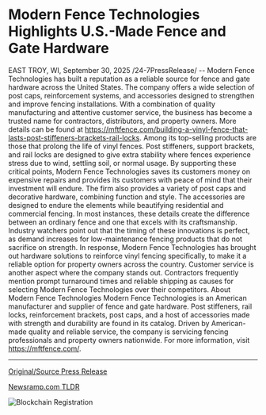 # Modern Fence Technologies Highlights U.S.-Made Fence and Gate Hardware

EAST TROY, WI, September 30, 2025 /24-7PressRelease/ -- Modern Fence Technologies has built a reputation as a reliable source for fence and gate hardware across the United States. The company offers a wide selection of post caps, reinforcement systems, and accessories designed to strengthen and improve fencing installations. With a combination of quality manufacturing and attentive customer service, the business has become a trusted name for contractors, distributors, and property owners.  More details can be found at https://mftfence.com/building-a-vinyl-fence-that-lasts-post-stiffeners-brackets-rail-locks.  Among its top-selling products are those that prolong the life of vinyl fences. Post stiffeners, support brackets, and rail locks are designed to give extra stability where fences experience stress due to wind, settling soil, or normal usage. By supporting these critical points, Modern Fence Technologies saves its customers money on expensive repairs and provides its customers with peace of mind that their investment will endure.  The firm also provides a variety of post caps and decorative hardware, combining function and style. The accessories are designed to endure the elements while beautifying residential and commercial fencing. In most instances, these details create the difference between an ordinary fence and one that excels with its craftsmanship.  Industry watchers point out that the timing of these innovations is perfect, as demand increases for low-maintenance fencing products that do not sacrifice on strength. In response, Modern Fence Technologies has brought out hardware solutions to reinforce vinyl fencing specifically, to make it a reliable option for property owners across the country.  Customer service is another aspect where the company stands out. Contractors frequently mention prompt turnaround times and reliable shipping as causes for selecting Modern Fence Technologies over their competitors.  About Modern Fence Technologies  Modern Fence Technologies is an American manufacturer and supplier of fence and gate hardware. Post stiffeners, rail locks, reinforcement brackets, post caps, and a host of accessories made with strength and durability are found in its catalog. Driven by American-made quality and reliable service, the company is servicing fencing professionals and property owners nationwide.  For more information, visit https://mftfence.com/. 

---

[Original/Source Press Release](https://www.24-7pressrelease.com/press-release/527234/modern-fence-technologies-highlights-us-made-fence-and-gate-hardware)
                    

[Newsramp.com TLDR](https://newsramp.com/curated-news/modern-fence-tech-reinforces-vinyl-fencing-durability-nationwide/b954f98022e94d682afa34dce5e3eaea) 

 

 



![Blockchain Registration](https://cdn.newsramp.app/24-7PressRelease/qrcode/259/30/irisCQu1.webp)